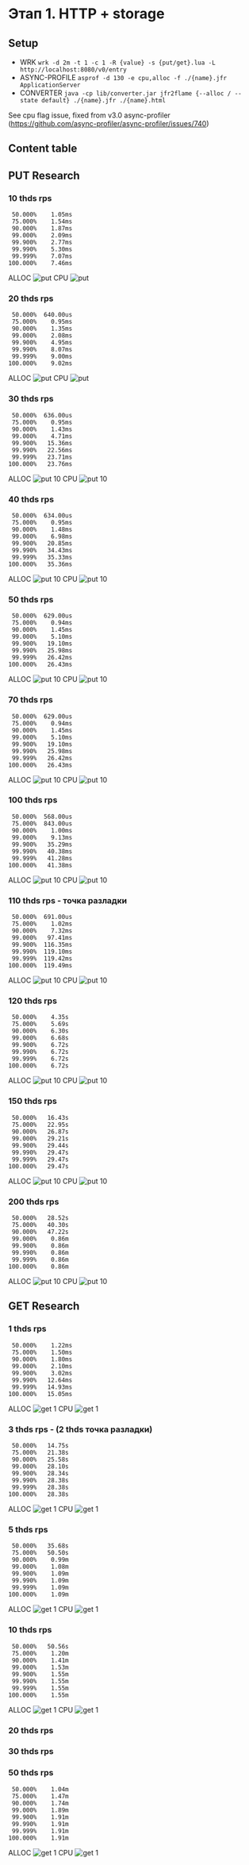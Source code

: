 # Этап 1. HTTP + storage
## Setup
- WRK
  ```wrk -d 2m -t 1 -c 1 -R {value} -s {put/get}.lua -L http://localhost:8080/v0/entry```
- ASYNC-PROFILE
  ```asprof -d 130 -e cpu,alloc -f ./{name}.jfr ApplicationServer```
- CONVERTER
  ```java -cp lib/converter.jar jfr2flame {--alloc / --state default} ./{name}.jfr ./{name}.html```

See cpu flag issue, fixed from v3.0 async-profiler (https://github.com/async-profiler/async-profiler/issues/740)

## Content table

## PUT Research

### 10 thds rps
```
 50.000%    1.05ms
 75.000%    1.54ms
 90.000%    1.87ms
 99.000%    2.09ms
 99.900%    2.77ms
 99.990%    5.30ms
 99.999%    7.07ms
100.000%    7.46ms
```
ALLOC
![put](https://github.com/NoGe4Ek/2024-highload-dht/blob/feature/task1/src/main/java/ru/vk/itmo/test/timofeevkirill/results/task1/asprof/put/alloc/png/alloc_p100000rps.png)
CPU
![put](https://github.com/NoGe4Ek/2024-highload-dht/blob/feature/task1/src/main/java/ru/vk/itmo/test/timofeevkirill/results/task1/asprof/put/cpu/png/cpu_p100000rps.png)

### 20 thds rps
```
 50.000%  640.00us
 75.000%    0.95ms
 90.000%    1.35ms
 99.000%    2.08ms
 99.900%    4.95ms
 99.990%    8.07ms
 99.999%    9.00ms
100.000%    9.02ms
```
ALLOC
![put](https://github.com/NoGe4Ek/2024-highload-dht/blob/feature/task1/src/main/java/ru/vk/itmo/test/timofeevkirill/results/task1/asprof/put/alloc/png/alloc_p200000rps.png)
CPU
![put](https://github.com/NoGe4Ek/2024-highload-dht/blob/feature/task1/src/main/java/ru/vk/itmo/test/timofeevkirill/results/task1/asprof/put/cpu/png/cpu_p200000rps.png)

### 30 thds rps
```
 50.000%  636.00us
 75.000%    0.95ms
 90.000%    1.43ms
 99.000%    4.71ms
 99.900%   15.36ms
 99.990%   22.56ms
 99.999%   23.71ms
100.000%   23.76ms
```
ALLOC
![put 10](https://github.com/NoGe4Ek/2024-highload-dht/blob/main/src/main/java/ru/vk/itmo/test/timofeevkirill/results/task1/asprof/put/alloc/png/alloc_p10000rps.png)
CPU
![put 10](https://github.com/NoGe4Ek/2024-highload-dht/blob/main/src/main/java/ru/vk/itmo/test/timofeevkirill/results/task1/asprof/put/cpu/png/cpu_p10000rps.png)

### 40 thds rps
```
 50.000%  634.00us
 75.000%    0.95ms
 90.000%    1.48ms
 99.000%    6.98ms
 99.900%   20.85ms
 99.990%   34.43ms
 99.999%   35.33ms
100.000%   35.36ms
```
ALLOC
![put 10](https://github.com/NoGe4Ek/2024-highload-dht/blob/main/src/main/java/ru/vk/itmo/test/timofeevkirill/results/task1/asprof/put/alloc/png/alloc_p10000rps.png)
CPU
![put 10](https://github.com/NoGe4Ek/2024-highload-dht/blob/main/src/main/java/ru/vk/itmo/test/timofeevkirill/results/task1/asprof/put/cpu/png/cpu_p10000rps.png)

### 50 thds rps
```
 50.000%  629.00us
 75.000%    0.94ms
 90.000%    1.45ms
 99.000%    5.10ms
 99.900%   19.10ms
 99.990%   25.98ms
 99.999%   26.42ms
100.000%   26.43ms
```
ALLOC
![put 10](https://github.com/NoGe4Ek/2024-highload-dht/blob/main/src/main/java/ru/vk/itmo/test/timofeevkirill/results/task1/asprof/put/alloc/png/alloc_p10000rps.png)
CPU
![put 10](https://github.com/NoGe4Ek/2024-highload-dht/blob/main/src/main/java/ru/vk/itmo/test/timofeevkirill/results/task1/asprof/put/cpu/png/cpu_p10000rps.png)

### 70 thds rps
```
 50.000%  629.00us
 75.000%    0.94ms
 90.000%    1.45ms
 99.000%    5.10ms
 99.900%   19.10ms
 99.990%   25.98ms
 99.999%   26.42ms
100.000%   26.43ms
```
ALLOC
![put 10](https://github.com/NoGe4Ek/2024-highload-dht/blob/main/src/main/java/ru/vk/itmo/test/timofeevkirill/results/task1/asprof/put/alloc/png/alloc_p10000rps.png)
CPU
![put 10](https://github.com/NoGe4Ek/2024-highload-dht/blob/main/src/main/java/ru/vk/itmo/test/timofeevkirill/results/task1/asprof/put/cpu/png/cpu_p10000rps.png)

### 100 thds rps
```
 50.000%  568.00us
 75.000%  843.00us
 90.000%    1.00ms
 99.000%    9.13ms
 99.900%   35.29ms
 99.990%   40.38ms
 99.999%   41.28ms
100.000%   41.38ms
```
ALLOC
![put 10](https://github.com/NoGe4Ek/2024-highload-dht/blob/main/src/main/java/ru/vk/itmo/test/timofeevkirill/results/task1/asprof/put/alloc/png/alloc_p10000rps.png)
CPU
![put 10](https://github.com/NoGe4Ek/2024-highload-dht/blob/main/src/main/java/ru/vk/itmo/test/timofeevkirill/results/task1/asprof/put/cpu/png/cpu_p10000rps.png)

### 110 thds rps - точка разладки
```
 50.000%  691.00us
 75.000%    1.02ms
 90.000%    7.32ms
 99.000%   97.41ms
 99.900%  116.35ms
 99.990%  119.10ms
 99.999%  119.42ms
100.000%  119.49ms
```
ALLOC
![put 10](https://github.com/NoGe4Ek/2024-highload-dht/blob/main/src/main/java/ru/vk/itmo/test/timofeevkirill/results/task1/asprof/put/alloc/png/alloc_p10000rps.png)
CPU
![put 10](https://github.com/NoGe4Ek/2024-highload-dht/blob/main/src/main/java/ru/vk/itmo/test/timofeevkirill/results/task1/asprof/put/cpu/png/cpu_p10000rps.png)

### 120 thds rps
```
 50.000%    4.35s
 75.000%    5.69s
 90.000%    6.30s
 99.000%    6.68s
 99.900%    6.72s
 99.990%    6.72s
 99.999%    6.72s
100.000%    6.72s
```
ALLOC
![put 10](https://github.com/NoGe4Ek/2024-highload-dht/blob/main/src/main/java/ru/vk/itmo/test/timofeevkirill/results/task1/asprof/put/alloc/png/alloc_p10000rps.png)
CPU
![put 10](https://github.com/NoGe4Ek/2024-highload-dht/blob/main/src/main/java/ru/vk/itmo/test/timofeevkirill/results/task1/asprof/put/cpu/png/cpu_p10000rps.png)

### 150 thds rps
```
 50.000%   16.43s
 75.000%   22.95s
 90.000%   26.87s
 99.000%   29.21s
 99.900%   29.44s
 99.990%   29.47s
 99.999%   29.47s
100.000%   29.47s
```
ALLOC
![put 10](https://github.com/NoGe4Ek/2024-highload-dht/blob/main/src/main/java/ru/vk/itmo/test/timofeevkirill/results/task1/asprof/put/alloc/png/alloc_p10000rps.png)
CPU
![put 10](https://github.com/NoGe4Ek/2024-highload-dht/blob/main/src/main/java/ru/vk/itmo/test/timofeevkirill/results/task1/asprof/put/cpu/png/cpu_p10000rps.png)

### 200 thds rps
```
 50.000%   28.52s
 75.000%   40.30s
 90.000%   47.22s
 99.000%    0.86m
 99.900%    0.86m
 99.990%    0.86m
 99.999%    0.86m
100.000%    0.86m
```
ALLOC
![put 10](https://github.com/NoGe4Ek/2024-highload-dht/blob/main/src/main/java/ru/vk/itmo/test/timofeevkirill/results/task1/asprof/put/alloc/png/alloc_p10000rps.png)
CPU
![put 10](https://github.com/NoGe4Ek/2024-highload-dht/blob/main/src/main/java/ru/vk/itmo/test/timofeevkirill/results/task1/asprof/put/cpu/png/cpu_p10000rps.png)

## GET Research

### 1 thds rps
```
 50.000%    1.22ms
 75.000%    1.50ms
 90.000%    1.80ms
 99.000%    2.10ms
 99.900%    3.02ms
 99.990%   12.64ms
 99.999%   14.93ms
100.000%   15.05ms
```
ALLOC
![get 1](https://github.com/NoGe4Ek/2024-highload-dht/blob/main/src/main/java/ru/vk/itmo/test/timofeevkirill/results/task1/asprof/get/alloc/png/alloc_p1000rps.png)
CPU
![get 1](https://github.com/NoGe4Ek/2024-highload-dht/blob/main/src/main/java/ru/vk/itmo/test/timofeevkirill/results/task1/asprof/get/cpu/png/cpu_p1000rps.png)
### 3 thds rps - (2 thds точка разладки)
```
 50.000%   14.75s
 75.000%   21.38s
 90.000%   25.58s
 99.000%   28.10s
 99.900%   28.34s
 99.990%   28.38s
 99.999%   28.38s
100.000%   28.38s
```
ALLOC
![get 1](https://github.com/NoGe4Ek/2024-highload-dht/blob/main/src/main/java/ru/vk/itmo/test/timofeevkirill/results/task1/asprof/get/alloc/png/alloc_p1000rps.png)
CPU
![get 1](https://github.com/NoGe4Ek/2024-highload-dht/blob/main/src/main/java/ru/vk/itmo/test/timofeevkirill/results/task1/asprof/get/cpu/png/cpu_p1000rps.png)

### 5 thds rps
```
 50.000%   35.68s
 75.000%   50.50s
 90.000%    0.99m
 99.000%    1.08m
 99.900%    1.09m
 99.990%    1.09m
 99.999%    1.09m
100.000%    1.09m
```
ALLOC
![get 1](https://github.com/NoGe4Ek/2024-highload-dht/blob/main/src/main/java/ru/vk/itmo/test/timofeevkirill/results/task1/asprof/get/alloc/png/alloc_p1000rps.png)
CPU
![get 1](https://github.com/NoGe4Ek/2024-highload-dht/blob/main/src/main/java/ru/vk/itmo/test/timofeevkirill/results/task1/asprof/get/cpu/png/cpu_p1000rps.png)

### 10 thds rps
```
 50.000%   50.56s
 75.000%    1.20m
 90.000%    1.41m
 99.000%    1.53m
 99.900%    1.55m
 99.990%    1.55m
 99.999%    1.55m
100.000%    1.55m
```
ALLOC
![get 1](https://github.com/NoGe4Ek/2024-highload-dht/blob/main/src/main/java/ru/vk/itmo/test/timofeevkirill/results/task1/asprof/get/alloc/png/alloc_p1000rps.png)
CPU
![get 1](https://github.com/NoGe4Ek/2024-highload-dht/blob/main/src/main/java/ru/vk/itmo/test/timofeevkirill/results/task1/asprof/get/cpu/png/cpu_p1000rps.png)

### 20 thds rps

### 30 thds rps

### 50 thds rps
```
 50.000%    1.04m
 75.000%    1.47m
 90.000%    1.74m
 99.000%    1.89m
 99.900%    1.91m
 99.990%    1.91m
 99.999%    1.91m
100.000%    1.91m
```
ALLOC
![get 1](https://github.com/NoGe4Ek/2024-highload-dht/blob/main/src/main/java/ru/vk/itmo/test/timofeevkirill/results/task1/asprof/get/alloc/png/alloc_p1000rps.png)
CPU
![get 1](https://github.com/NoGe4Ek/2024-highload-dht/blob/main/src/main/java/ru/vk/itmo/test/timofeevkirill/results/task1/asprof/get/cpu/png/cpu_p1000rps.png)
